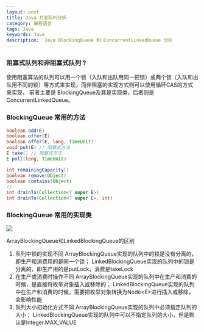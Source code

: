 ```yaml
---
layout: post
title: Java 并发队列分析
category: 编程语言
tags: Java
keywords: Java
description:  Java BlockingQueue 和 ConcurrentLinkedQueue 分析
---
```


### 阻塞式队列和非阻塞式队列 ?

使用阻塞算法的队列可以用一个锁（入队和出队用同一把锁）或两个锁（入队和出队用不同的锁）等方式来实现，而非阻塞的实现方式则可以使用循环CAS的方式来实现，
前者主要是 BlockingQueue及其是实现类，后者则是ConcurrentLinkedQueue。


### BlockingQueue 常用的方法

```java
boolean add(E) 
boolean offer(E) 
boolean offer(E, long, TimeUnit) 
void put(E) // 阻塞式方法
E take() // 阻塞式方法
E poll(long, TimeUnit)

int remainingCapacity() 
boolean remove(Object) 
boolean contains(Object) 
//
int drainTo(Collection<? super E>)
int drainTo(Collection<? super E>, int)
```


### BlockingQueue 常用的实现类

![](http://cdn.taotaoshenqi.com/letcheng/BlockingQueue-UML.png)

 ArrayBlockingQueue和LinkedBlockingQueue的区别

1. 队列中锁的实现不同
    ArrayBlockingQueue实现的队列中的锁是没有分离的，即生产和消费用的是同一个锁；
    LinkedBlockingQueue实现的队列中的锁是分离的，即生产用的是putLock，消费是takeLock
2. 在生产或消费时操作不同
    ArrayBlockingQueue实现的队列中在生产和消费的时候，是直接将枚举对象插入或移除的；
    LinkedBlockingQueue实现的队列中在生产和消费的时候，需要把枚举对象转换为Node\<E\>进行插入或移除，会影响性能
3. 队列大小初始化方式不同
    ArrayBlockingQueue实现的队列中必须指定队列的大小；
    LinkedBlockingQueue实现的队列中可以不指定队列的大小，但是默认是Integer.MAX_VALUE
    
